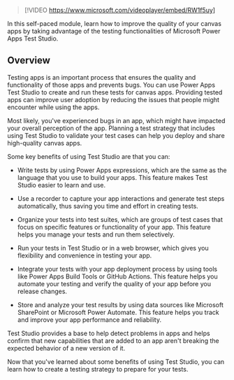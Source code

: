 > [!VIDEO https://www.microsoft.com/videoplayer/embed/RW1f5uy]   

In this self-paced module, learn how to improve the quality of your canvas apps by taking advantage of the testing functionalities of Microsoft Power Apps Test Studio.

## Overview

Testing apps is an important process that ensures the quality and functionality of those apps and prevents bugs. You can use Power Apps Test Studio to create and run these tests for canvas apps. Providing tested apps can improve user adoption by reducing the issues that people might encounter while using the apps.

Most likely, you've experienced bugs in an app, which might have impacted your overall perception of the app. Planning a test strategy that includes using Test Studio to validate your test cases can help you deploy and share high-quality canvas apps.

Some key benefits of using Test Studio are that you can:

-   Write tests by using Power Apps expressions, which are the same as the language that you use to build your apps. This feature makes Test Studio easier to learn and use.

-   Use a recorder to capture your app interactions and generate test steps automatically, thus saving you time and effort in creating tests.

-   Organize your tests into test suites, which are groups of test cases that focus on specific features or functionality of your app. This feature helps you manage your tests and run them selectively.

-   Run your tests in Test Studio or in a web browser, which gives you flexibility and convenience in testing your app.

-   Integrate your tests with your app deployment process by using tools like Power Apps Build Tools or GitHub Actions. This feature helps you automate your testing and verify the quality of your app before you release changes.

-   Store and analyze your test results by using data sources like Microsoft SharePoint or Microsoft Power Automate. This feature helps you track and improve your app performance and reliability.

Test Studio provides a base to help detect problems in apps and helps confirm that new capabilities that are added to an app aren't breaking the expected behavior of a new version of it.

Now that you've learned about some benefits of using Test Studio, you can learn how to create a testing strategy to prepare for your tests.
